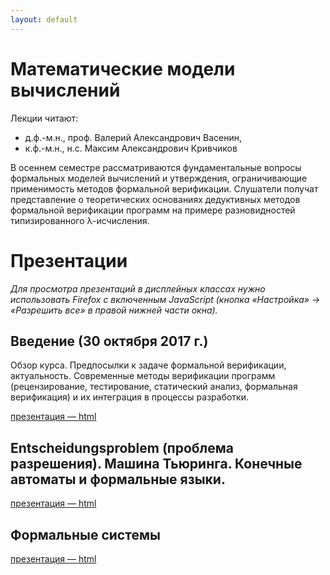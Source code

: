 ```yaml
---
layout: default
---
```


# Математические модели вычислений

Лекции читают:

-  д.ф.-м.н., проф. Валерий Александрович Васенин,
-  к.ф.-м.н., н.с. Максим Александрович Кривчиков

В осеннем семестре рассматриваются фундаментальные вопросы формальных моделей вычислений и утверждения, ограничивающие применимость методов формальной верификации. Слушатели получат представление о теоретических основаниях дедуктивных методов формальной верификации программ на примере разновидностей типизированного λ-исчисления.

<!-- # Список вопросов
Список вопросов к зачёту доступен по [ссылке](questions).

# Даты зачётов

- вторник, 27 декабря, 13:00-15:00, ауд. 13-20
- четверг, 29 декабря, 10:00–13:00, ауд. 13-08 (по расписанию зачёта по практикуму на ЭВМ группы 312) -->



<!-- # Опрос по итогам курса
После того, как вы получите зачёт / оценку, пройдите анонимный опрос по ссылке: [https://goo.gl/forms/g8zRZxAsILnILrnL2](https://goo.gl/forms/g8zRZxAsILnILrnL2) -->

# Презентации
*Для просмотра презентаций в дисплейных классах нужно использовать Firefox с включенным JavaScript (кнопка «Настройка» → «Разрешить все» в правой нижней части окна).*

## Введение (30 октября 2017 г.)
Обзор курса. Предпосылки к задаче формальной верификации, актуальность. Современные методы верификации программ (рецензирование, тестирование, статический анализ, формальная верификация) и их интеграция в процессы разработки.

[презентация — html](presentations/01-Introduction.html)

## Entscheidungsproblem (проблема разрешения). Машина Тьюринга. Конечные автоматы и формальные языки.

[презентация — html](presentations/02-Entscheidungsproblem.html)

## Формальные системы

[презентация — html](presentations/03-Logics.html)

<!--
## Введение в верификацию с использованием методов Model Checking

[презентация — html](presentations/04-Model-Checking.html)

## Нетипизированное λ-исчисление. λ-исчисление с простыми типами.

[презентация — html](presentations/05-Lambda-calculus.html)

## Расширения типизированного λ-исчисления. Полиморфное λ-исчисление.

[презентация — html](presentations/06-Lambda-cube.html)

## Расширения типизированного λ-исчисления. Конструкторы типов и зависимые типы.

[презентация — html](presentations/07-Dependent-types.html)

## Индуктивные и коиндуктивные типы. Работа в среде Coq.

[презентация — html](presentations/08-Coq.html)

## Альтернативные модели вычислений.

[презентация — html](presentations/09-Alternate-models.html)

## Гомотопическая теория типов.

[презентация — html](presentations/10-Homotopy-type-theory.html)

## Операторные схемы программ. Нормальные алгорифмы Маркова

[презентация — html](presentations/11-Ershov-Markov.html) -->